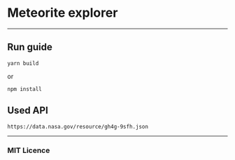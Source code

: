 # Meteorite explorer
---

## Run guide

`yarn build`

or 

`npm install`

## Used API

```
https://data.nasa.gov/resource/gh4g-9sfh.json
```

---
### MIT Licence
